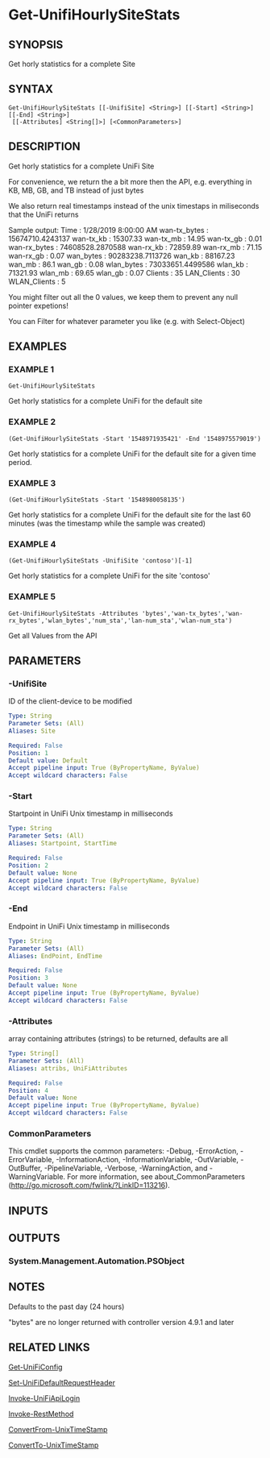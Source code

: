 ﻿---
external help file: UniFiTooling-help.xml
HelpVersion: 1.0.8
Locale: en-US
Module Guid: 7fff91a0-02eb-4df2-84d5-c7d3cd7f7a5d
Module Name: UniFiTooling
online version: https://github.com/Enatec/UniFiTooling/raw/master/docs/Get-UnifiHourlySiteStats.md
schema: 2.0.0
---

# Get-UnifiHourlySiteStats

## SYNOPSIS
Get horly statistics for a complete Site

## SYNTAX

```
Get-UnifiHourlySiteStats [[-UnifiSite] <String>] [[-Start] <String>] [[-End] <String>]
 [[-Attributes] <String[]>] [<CommonParameters>]
```

## DESCRIPTION
Get horly statistics for a complete UniFi Site

For convenience, we return the a bit more then the API, e.g.
everything in KB, MB, GB, and TB instead of just bytes

We also return real timestamps instead of the unix timestaps in miliseconds that the UniFi returns

Sample output:
Time         : 1/28/2019 8:00:00 AM
wan-tx_bytes : 15674710.4243137
wan-tx_kb    : 15307.33
wan-tx_mb    : 14.95
wan-tx_gb    : 0.01
wan-rx_bytes : 74608528.2870588
wan-rx_kb    : 72859.89
wan-rx_mb    : 71.15
wan-rx_gb    : 0.07
wan_bytes    : 90283238.7113726
wan_kb       : 88167.23
wan_mb       : 86.1
wan_gb       : 0.08
wlan_bytes   : 73033651.4499586
wlan_kb      : 71321.93
wlan_mb      : 69.65
wlan_gb      : 0.07
Clients      : 35
LAN_Clients  : 30
WLAN_Clients : 5

You might filter out all the 0 values, we keep them to prevent any null pointer expetions!

You can Filter for whatever parameter you like (e.g.
with Select-Object)

## EXAMPLES

### EXAMPLE 1
```
Get-UnifiHourlySiteStats
```

Get horly statistics for a complete UniFi for the default site

### EXAMPLE 2
```
(Get-UnifiHourlySiteStats -Start '1548971935421' -End '1548975579019')
```

Get horly statistics for a complete UniFi for the default site for a given time period.

### EXAMPLE 3
```
(Get-UnifiHourlySiteStats -Start '1548980058135')
```

Get horly statistics for a complete UniFi for the default site for the last 60 minutes (was the timestamp while the sample was created)

### EXAMPLE 4
```
(Get-UnifiHourlySiteStats -UnifiSite 'contoso')[-1]
```

Get horly statistics for a complete UniFi for the site 'contoso'

### EXAMPLE 5
```
Get-UnifiHourlySiteStats -Attributes 'bytes','wan-tx_bytes','wan-rx_bytes','wlan_bytes','num_sta','lan-num_sta','wlan-num_sta')
```

Get all Values from the API

## PARAMETERS

### -UnifiSite
ID of the client-device to be modified

```yaml
Type: String
Parameter Sets: (All)
Aliases: Site

Required: False
Position: 1
Default value: Default
Accept pipeline input: True (ByPropertyName, ByValue)
Accept wildcard characters: False
```

### -Start
Startpoint in UniFi Unix timestamp in milliseconds

```yaml
Type: String
Parameter Sets: (All)
Aliases: Startpoint, StartTime

Required: False
Position: 2
Default value: None
Accept pipeline input: True (ByPropertyName, ByValue)
Accept wildcard characters: False
```

### -End
Endpoint in UniFi Unix timestamp in milliseconds

```yaml
Type: String
Parameter Sets: (All)
Aliases: EndPoint, EndTime

Required: False
Position: 3
Default value: None
Accept pipeline input: True (ByPropertyName, ByValue)
Accept wildcard characters: False
```

### -Attributes
array containing attributes (strings) to be returned, defaults are all

```yaml
Type: String[]
Parameter Sets: (All)
Aliases: attribs, UniFiAttributes

Required: False
Position: 4
Default value: None
Accept pipeline input: True (ByPropertyName, ByValue)
Accept wildcard characters: False
```

### CommonParameters
This cmdlet supports the common parameters: -Debug, -ErrorAction, -ErrorVariable, -InformationAction, -InformationVariable, -OutVariable, -OutBuffer, -PipelineVariable, -Verbose, -WarningAction, and -WarningVariable.
For more information, see about_CommonParameters (http://go.microsoft.com/fwlink/?LinkID=113216).

## INPUTS

## OUTPUTS

### System.Management.Automation.PSObject
## NOTES
Defaults to the past day (24 hours)

"bytes" are no longer returned with controller version 4.9.1 and later

## RELATED LINKS

[Get-UniFiConfig]()

[Set-UniFiDefaultRequestHeader]()

[Invoke-UniFiApiLogin]()

[Invoke-RestMethod]()

[ConvertFrom-UnixTimeStamp]()

[ConvertTo-UnixTimeStamp]()

